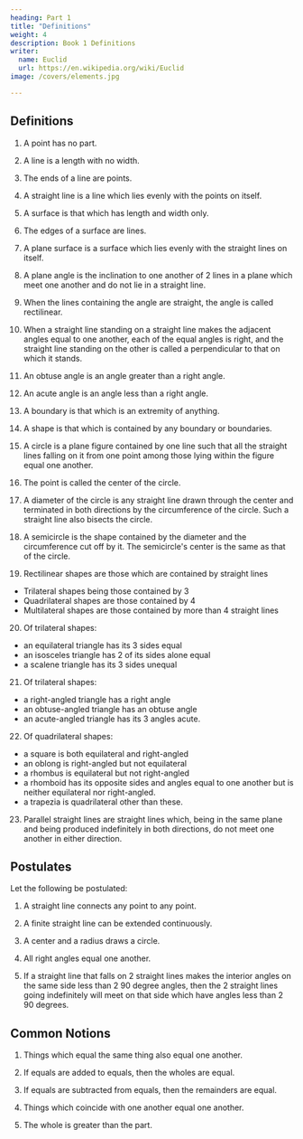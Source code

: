 ```yaml
---
heading: Part 1
title: "Definitions"
weight: 4
description: Book 1 Definitions
writer:
  name: Euclid
  url: https://en.wikipedia.org/wiki/Euclid
image: /covers/elements.jpg

---
```



## Definitions

1. A point has no part.

2. A line is a length with no width.

3. The ends of a line are points.

4. A straight line is a line which lies evenly with the points on itself.

5. A surface is that which has length and width only.

6. The edges of a surface are lines.

7. A plane surface is a surface which lies evenly with the straight lines on itself.

8. A plane angle is the inclination to one another of 2 lines in a plane which meet one another and do not lie in a straight line.

9. When the lines containing the angle are straight, the angle is called rectilinear.

10. When a straight line standing on a straight line makes the adjacent angles equal to one another, each of the equal angles is right, and the straight line standing on the other is called a perpendicular to that on which it stands.

11. An obtuse angle is an angle greater than a right angle.

12. An acute angle is an angle less than a right angle.

13. A boundary is that which is an extremity of anything.

14. A shape is that which is contained by any boundary or boundaries.

15. A circle is a plane figure contained by one line such that all the straight lines falling on it from one point among those lying within the figure equal one another.

16. The point is called the center of the circle.

17. A diameter of the circle is any straight line drawn through the center and terminated in both directions by the circumference of the circle. Such a straight line also bisects the circle.

18. A semicircle is the shape contained by the diameter and the circumference cut off by it. The semicircle's center is the same as that of the circle.

19. Rectilinear shapes are those which are contained by straight lines
- Trilateral shapes being those contained by 3
- Quadrilateral shapes are those contained by 4
- Multilateral shapes are those contained by more than 4 straight lines

20. Of trilateral shapes:
- an equilateral triangle has its 3 sides equal
- an isosceles triangle has 2 of its sides alone equal
- a scalene triangle has its 3 sides unequal

21. Of trilateral shapes:
- a right-angled triangle has a right angle
- an obtuse-angled triangle has an obtuse angle
- an acute-angled triangle has its 3 angles acute.

22. Of quadrilateral shapes:
- a square is both equilateral and right-angled
- an oblong is right-angled but not equilateral
- a rhombus is equilateral but not right-angled
- a rhomboid has its opposite sides and angles equal to one another but is neither equilateral nor right-angled.
- a trapezia is quadrilateral other than these.

23. Parallel straight lines are straight lines which, being in the same plane and being produced indefinitely in both directions, do not meet one another in either direction.


## Postulates

Let the following be postulated:

1. A straight line connects any point to any point.

<!-- Elastic band -->

2. A finite straight line can be extended continuously.

<!-- Elastic band extends to the whole universe -->

3. A center and a radius draws a circle.

<!-- Each band has a hierachial nucleus  -->

4. All right angles equal one another.

<!-- 3D space -->

5. If a straight line that falls on 2 straight lines makes the interior angles on the same side less than 2 90 degree angles, then the 2 straight lines going indefinitely will meet on that side which have angles less than 2 90 degrees.

<!-- Parallel universes Meeting of -->


## Common Notions

1. Things which equal the same thing also equal one another.

2. If equals are added to equals, then the wholes are equal.

3. If equals are subtracted from equals, then the remainders are equal.

4. Things which coincide with one another equal one another.

5. The whole is greater than the part.

